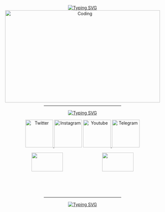 <div style="background-image: url('https://e1.pxfuel.com/desktop-wallpaper/450/472/desktop-wallpaper-for-android-mobile-nature-love-best-nature-mobile-thumbnail.jpg'); background-size: cover; background-position: center; height: 300px;">
  <!-- Your existing content goes here -->
    <!-- Typing SVG -->
  <div align="center">
    <a href="https://git.io/typing-svg">
      <img src="https://readme-typing-svg.demolab.com?font=Lemon&duration=3000&pause=500&color=10394B&background=6F76FF00&center=true&random=false&width=435&lines=My+name+is+Summer;Not+particularly+good+at+anything;Just+learning;%3AD" alt="Typing SVG" />
    </a>
  <div align="center">
    <img alt="Coding" src="https://art.ngfiles.com/images/3003000/3003864_moawling_pixel-day-2023-banner.gif" style="width:100%;">
    <hr style="width:50%; margin-top: 10px;">
  </div>

  <div align="center">
    <a href="https://git.io/typing-svg">
      <img src="https://readme-typing-svg.demolab.com?font=&duration=3000&pause=500&color=10394B&background=6F76FF00&center=true&random=false&width=435&lines=connect+with+me" alt="Typing SVG" />
    </a>
  </div>
  <p align="center">
    <a href="https://twitter.com/NovemberMoon19" target="blank">
      <img src="https://github.com/Summermeitei/Summermeitei/assets/107537596/67cba721-b597-4432-be14-bd2984e83b9a" alt="Twitter" height="90" width="90" />
    </a
    <a href="https://www.instagram.com/satousama2021/">
      <img src="https://github.com/Summermeitei/Summermeitei/assets/107537596/e6aff4dd-9d7b-4057-9edf-e87dcadb9fad" alt="Instagram" height="90" width="90" />
    </a>
    <a href="https://www.youtube.com/channel/UCJG3nPgXQkl9EtOUdBCrxWA">
      <img src="https://github.com/Summermeitei/Summermeitei/assets/107537596/ec962770-b180-45ba-a8e1-c0cd89e4e5c6" alt="Youtube" height="90" width="90" />
    </a>
    <a href="https://t.me/BeWaterMyBestoFrendo">
      <img src="https://github.com/Summermeitei/Summermeitei/assets/107537596/9ba16ed9-eb6c-4715-a02b-c9d49feaf153" alt="Telegram" height="90" width="90" />
    </a>
  </p>

  <div align="center">
    <img src="https://github-readme-stats.vercel.app/api?username=summermeitei&show=reviews,discussions_started,discussions_answered,prs_merged,prs_merged_percentage&show_icons=true&theme=tokyonight" width="45%" />
    <img src="https://github-profile-trophy.vercel.app/?username=summermeitei&theme=tokyonight&column=3&row=2" width="45%" />
  </div>
</div>
  <div align="center">
    <hr style="width:50%; margin-top: 10px;">
  </div>
  <!-- Typing SVG -->
<div align="center">
  <a href="https://git.io/typing-svg">
    <img src="https://readme-typing-svg.herokuapp.com/?font=Noto+Serif+Japanese&weight=600&pause=1000&color=343871&random=false&width=435&lines=%E5%A6%84%E6%83%B3%E3%81%B0%E3%81%8B%E3%82%8A%E3%81%97%E3%81%A6%E3%82%8B%E3%81%BB%E3%81%A9+%E6%82%B2%E3%81%97%E3%81%8F%E3%81%AA%E3%82%8B%E3%82%8F;%E6%82%A9%E3%82%81%E3%82%8B%E3%81%BB%E3%81%A9+%E8%B6%B3%E5%8F%96%E3%82%8A%E3%81%B0%E3%81%8B%E3%82%8A%E9%87%8D%E3%81%8F;%E3%81%9D%E3%82%8C%E3%81%AF%E9%9B%B2%E3%82%92%E3%81%A4%E3%81%8B%E3%82%80%E3%82%88%E3%81%86%E3%81%AA%E6%88%AF%E8%A8%80%E3%81%8B%E3%81%97%E3%82%89;%E3%82%BB%E3%83%BC%E3%83%96%E3%81%AE%E3%81%AA%E3%81%84%E3%82%A2%E3%83%8A%E3%83%AD%E3%82%B0%E3%82%B2%E3%83%BC%E3%83%A0%E3%82%92" alt="Typing SVG" />
